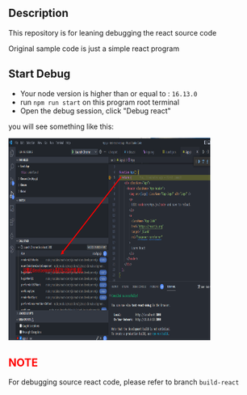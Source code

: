 ## Description

This repository is for leaning debugging the react source code

Original sample code is just a simple react program


## Start Debug

* Your node version is higher than or equal to : `16.13.0`
* run `npm run start` on this program root terminal
* Open the debug session, click "Debug react"

you will see something like this:

<img src="images/debug.png" height="400" width="400"/>

## <font color="red">NOTE</font>

For debugging source react code, please refer to branch `build-react`